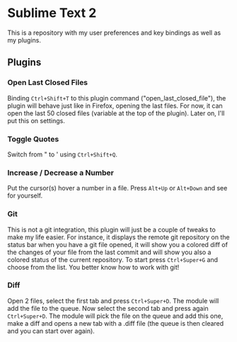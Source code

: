 # Sublime Text 2

This is a repository with my user preferences and key bindings as well as
my plugins.

## Plugins

### Open Last Closed Files

Binding `Ctrl+Shift+T` to this plugin command ("open_last_closed_file"), the plugin will
behave just like in Firefox, opening the last files. For now, it can open the last 50
closed files (variable at the top of the plugin). Later on, I'll put this on settings.

### Toggle Quotes

Switch from " to ' using `Ctrl+Shift+Q`.

### Increase / Decrease a Number

Put the cursor(s) hover a number in a file. Press `Alt+Up` or `Alt+Down` and see for
yourself.

### Git

This is not a git integration, this plugin will just be a couple of tweaks to make my
life easier. For instance, it displays the remote git repository on the status bar when
you have a git file opened, it will show you a colored diff of the changes of your file
from the last commit and will show you also a colored status of the current repository.
To start press `Ctrl+Super+G` and choose from the list. You better know how to work with
git!

### Diff

Open 2 files, select the first tab and press `Ctrl+Super+D`. The module will add the file
to the queue. Now select the second tab and press again `Ctrl+Super+D`. The module will
pick the file on the queue and add this one, make a diff and opens a new tab with a .diff
file (the queue is then cleared and you can start over again).